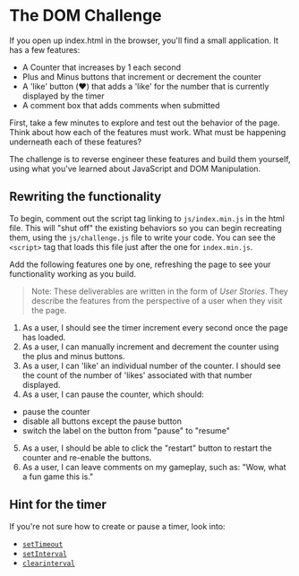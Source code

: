 # The DOM Challenge

If you open up index.html in the browser, you'll find a small application. It has a few features:

* A Counter that increases by 1 each second
* Plus and Minus buttons that increment or decrement the counter
* A 'like' button (❤️) that adds a 'like' for the number that is currently
  displayed by the timer
* A comment box that adds comments when submitted

First, take a few minutes to explore and test out the behavior of the page.
Think about how each of the features must work. What must be happening
underneath each of these features?

The challenge is to reverse engineer these features and build them yourself,
using what you've learned about JavaScript and DOM Manipulation.

## Rewriting the functionality

To begin, comment out the script tag linking to `js/index.min.js` in the html
file. This will "shut off" the existing behaviors so you can begin recreating
them, using the `js/challenge.js` file to write your code. You can see the
`<script>` tag that loads this file just after the one for `index.min.js`.

Add the following features one by one, refreshing the page to see your
functionality working as you build.

> Note: These deliverables are written in the form of _User Stories_. They
> describe the features from the perspective of a user when they visit the page.

1. As a user, I should see the timer increment every second once the page has
   loaded.
2. As a user, I can manually increment and decrement the counter using the plus
   and minus buttons.
3. As a user, I can 'like' an individual number of the counter. I should see the
   count of the number of 'likes' associated with that number displayed.
4. As a user, I can pause the counter, which should:

  * pause the counter
  * disable all buttons except the pause button
  * switch the label on the button from "pause" to "resume"
  
5. As a user, I should be able to click the "restart" button to restart the
   counter and re-enable the buttons.
6. As a user, I can leave comments on my gameplay, such as: "Wow, what a fun
   game this is."

## Hint for the timer

If you're not sure how to create or pause a timer, look into:

* [`setTimeout`](https://developer.mozilla.org/en-US/docs/Web/API/WindowOrWorkerGlobalScope/setTimeout)
* [`setInterval`](https://developer.mozilla.org/en-US/docs/Web/API/WindowOrWorkerGlobalScope/setInterval)
* [`clearinterval`](https://developer.mozilla.org/en-US/docs/Web/API/WindowOrWorkerGlobalScope/clearInterval)
